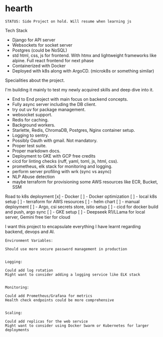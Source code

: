 # hearth
`STATUS: Side Project on hold. Will resume when learning js`


Tech Stack
- Django for API server
- Websockets for socket server
- Postgres (could be NoSQL)
- std html, css, js for frontend. With htmx and lightweight frameworks like alpine. Full react frontend for next phase
- Containerized with Docker
- Deployed with k8s along with ArgoCD. (microk8s or something similar)

Specialities about the project.

I'm building it mainly to test my newly acquired skills and deep dive into it.

- End to End project with main focus on backend concepts.
- Fully async server including the DB client.
- try out uv for package management.
- websocket support.
- Redis for caching.
- Background workers.
- Starlette, Redis, ChromaDB, Postgres, Nginx container setup.
- Logging to sentry.
- Possibly Oauth with gmail. Not mandatory.
- Proper test suite.
- Proper markdown docs.
- Deployment to GKE with GCP free credits
- cicd for linting checks (ruff, yaml, toml, js, html, css).
- prometheus, elk stack for monitoring and logging.
- perform server profiling with wrk (sync vs async)
- NLP Abuse detection 
- maybe terraform for provisioning some AWS resources like ECR, Bucket, SSM

Road to k8s deployment
[x] - Docker
[ ] - Docker optimization
[ ] - local k8s setup
[ ] - terraform for AWS resources
[ ] - helm chart
[ ] - manual deployment
[ ] - Argo, csi secrets store, istio setup
[ ] - cicd for docker build and push, argo sync
[ ] - GKE setup
[ ] - Deepseek R1/LLama for local server, Gemini free tier for cloud

I want this project to encapsulate everything I have learnt regarding backend, devops and AI.
```
Environment Variables:

Should use more secure password management in production


Logging:

Could add log rotation
Might want to consider adding a logging service like ELK stack


Monitoring:

Could add Prometheus/Grafana for metrics
Health check endpoints could be more comprehensive


Scaling:

Could add replicas for the web service
Might want to consider using Docker Swarm or Kubernetes for larger deployments
```
